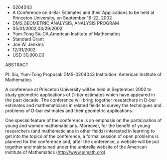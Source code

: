 
* 0204043
* A Conference on d-Bar Estimates and their Applications to be held at Princeton University, on September 19-22, 2002
* DMS,GEOMETRIC ANALYSIS, ANALYSIS PROGRAM
* 05/01/2002,03/29/2002
* Yum-Tong Siu,CA,American Institute of Mathematics
* Standard Grant
* Joe W. Jenkins
* 12/31/2002
* USD 30,000.00

ABSTRACT

PI: Siu, Yum-Tong Proposal: DMS-0204043 Institution: American Institute of
Mathematics

A conference at Princeton University will be held in September 2002 to study
geometric applications of D-bar estimates which have appeared in the past
decade. The conference will bring together researchers in D-bar estimates and
mathematicians in related fields to survey the techniques and problems of D-bar
estimates and their geometric applications.

One special feature of the conference is an emphasis on the participation of
young and women mathematicians. Moreover, for the benefit of young researchers
(and mathematicians in other fields) interested in learning to get into the
topics of the conference, a formal session of open problems is planned for the
conference and, after the conference, a website will be put together and
maintained under the umbrella website of the American Institute of Mathematics
(http://www.aimath.org).
